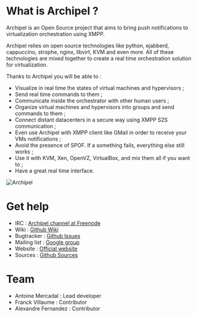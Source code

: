 # What is Archipel ?

Archipel is an Open Source project that aims to bring push notifications to virtualization orchestration using XMPP. 

Archipel relies on open source technologies like python, ejabberd, cappuccino, strophe, nginx, libvirt, KVM and even more. All of these  technologies are mixed together to create a real time orchestration solution for virtualization.

Thanks to Archipel you will be able to :

* Visualize in real time the states of virtual machines and hypervisors ;
* Send real time commands to them ;
* Communicate inside the orchestrator with other human users ;
* Organize virtual machines and hypervisors into groups and send commands to them ;
* Connect distant datacenters in a secure way using XMPP S2S communication ;
* Even use Archipel with XMPP client like GMail in order to receive your VMs notifications ;
* Avoid the presence of SPOF. If a something fails, everything else still works ;
* Use it with KVM, Xen, OpenVZ, VirtualBox, and mix them all if you want to ;
* Have a great real time interface.

![Archipel](http://antoinemercadal.fr/archipelblog/wp-content/uploads/manual/archipel_pres.png)

# Get help

* IRC : [Archipel channel at Freenode](irc://irc.freenode.net/#archipel)
* Wiki : [Github Wiki](http:/github.com/primalmotion/archipel/wiki)
* Bugtracker : [Github Issues](http:/github.com/primalmotion/archipel/issues)
* Mailing list : [Google group](http://groups.google.com/group/archipelproject)
* Website : [Official website](http://archipelproject.org)
* Sources : [Github Sources](http:/github.com/primalmotion/archipel)

# Team

* Antoine Mercadal : Lead developer
* Franck Villaume : Contributor
* Alexandre Fernandez : Contributor